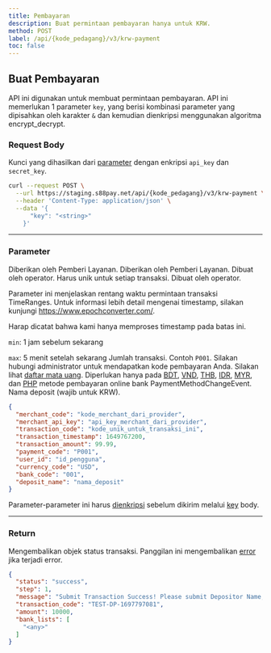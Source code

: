 ```yaml
---
title: Pembayaran
description: Buat permintaan pembayaran hanya untuk KRW.
method: POST
label: /api/{kode_pedagang}/v3/krw-payment
toc: false
---
```


<x-row>
<x-col class="md:max-w-lg">

## Buat Pembayaran

API ini digunakan untuk membuat permintaan pembayaran. API ini memerlukan 1 parameter `key`, yang berisi kombinasi parameter yang dipisahkan oleh karakter `&` dan kemudian dienkripsi menggunakan algoritma encrypt_decrypt.

### Request Body

<x-properties>
  <x-property name="key" type="string" required>
  
  Kunci yang dihasilkan dari [parameter](#parameters) dengan enkripsi `api_key` dan `secret_key`.
  </x-property>
</x-properties>

</x-col>
<x-col sticky>

```bash title="cURL"
curl --request POST \
  --url https://staging.s88pay.net/api/{kode_pedagang}/v3/krw-payment \
  --header 'Content-Type: application/json' \
  --data '{
      "key": "<string>"
    }'
```

</x-col>
</x-row>

---

<x-row>
<x-col class="md:max-w-lg">

### Parameter

<x-properties>
  <x-property name="merchant_code" type="string" required>
    Diberikan oleh Pemberi Layanan.
  </x-property>
  <x-property name="merchant_api_key" type="string" required>
    Diberikan oleh Pemberi Layanan.
  </x-property>
  <x-property name="transaction_code" type="string" required>
    Dibuat oleh operator. Harus unik untuk setiap transaksi.
  </x-property>
  <x-property name="transaction_timestamp" type="integer" required>
  Dibuat oleh operator. 
  
  Parameter ini menjelaskan rentang waktu permintaan transaksi
  TimeRanges. Untuk informasi lebih detail mengenai timestamp, silakan kunjungi https://www.epochconverter.com/.

  Harap dicatat bahwa kami hanya memproses timestamp pada batas ini.

  `min`: 1 jam sebelum sekarang

  `max`: 5 menit setelah sekarang
  </x-property>
  <x-property name="transaction_amount" type="double" required>
    Jumlah transaksi.
  </x-property>
  <x-property name="payment_code" type="string" required>
    Contoh `P001`. Silakan hubungi administrator untuk mendapatkan kode pembayaran Anda.
  </x-property>
  <x-property name="user_id" type="string" required>
  </x-property>
  <x-property name="currency_code" type="string" required>
    Silakan lihat [daftar mata uang](/docs/currency).
  </x-property>
  <x-property name="bank_code" type="double" required>
    Diperlukan hanya pada  [BDT](/docs/bank/bdt), [VND](/docs/bank/vnd), [THB](/docs/bank/thb), [IDR](/docs/bank/idr), [MYR](/docs/bank/myr), dan [PHP](/docs/bank/php) metode pembayaran online bank PaymentMethodChangeEvent.
  </x-property>
  <x-property name="deposit_name" type="string" required>
    Nama deposit (wajib untuk KRW).
  </x-property>
</x-properties>

</x-col>
<x-col sticky>

```json title="Objek Parameter"
{
  "merchant_code": "kode_merchant_dari_provider",
  "merchant_api_key": "api_key_merchant_dari_provider",
  "transaction_code": "kode_unik_untuk_transaksi_ini",
  "transaction_timestamp": 1649767200, 
  "transaction_amount": 99.99,
  "payment_code": "P001",
  "user_id": "id_pengguna",
  "currency_code": "USD",
  "bank_code": "001", 
  "deposit_name": "nama_deposit" 
}
```

Parameter-parameter ini harus [dienkripsi](/api/authentication) sebelum dikirim melalui [key](#request-body) body.

</x-col>
</x-row>

---

<x-row>
<x-col class="lg:max-w-md">

### Return

Mengembalikan objek status transaksi. Panggilan ini mengembalikan [error](/api/errors) jika terjadi error.

</x-col>
<x-col sticky>

```json title="Respons"
{
  "status": "success",
  "step": 1,
  "message": "Submit Transaction Success! Please submit Depositor Name, Bank Code and Account Number.",
  "transaction_code": "TEST-DP-1697797081",
  "amount": 10000,
  "bank_lists": [
    "<any>"
  ]
}
```

</x-col>
</x-row>